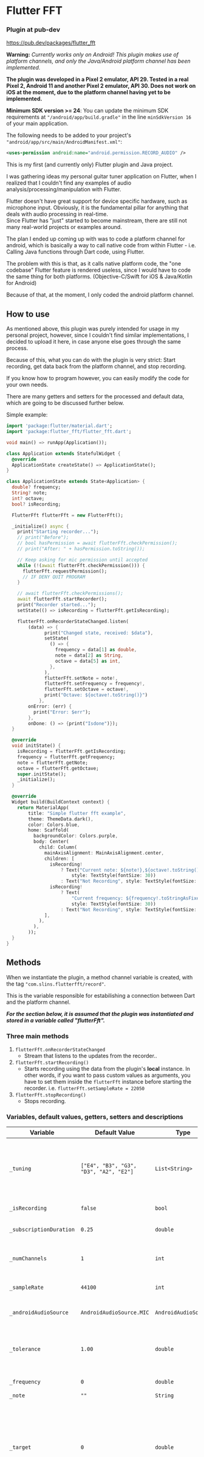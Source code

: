 # Flutter FFT

### Plugin at pub-dev
<https://pub.dev/packages/flutter_fft>

**Warning:** *Currently works only on Android! This plugin makes use of platform channels, and only the Java/Android platform channel has been implemented.*

**The plugin was developed in a Pixel 2 emulator, API 29. Tested in a real Pixel 2, Android 11 and another Pixel 2 emulator, API 30. Does not work on iOS at the moment, due to the platform channel having yet to be implemented.**

**Minimum SDK version >= 24**: You can update the minimum SDK requirements at `"/android/app/build.gradle"` in the line `minSdkVersion 16` of your main application.

The following needs to be added to your project's `"android/app/src/main/AndroidManifest.xml"`:

```xml
<uses-permission android:name="android.permission.RECORD_AUDIO" />
```

This is my first (and currently only) Flutter plugin and Java project.

I was gathering ideas my personal guitar tuner application on Flutter, when I realized that I couldn't find any examples of audio analysis/processing/manipulation with Flutter.

Flutter doesn't have great support for device specific hardware, such as microphone input. Obviously, it is the fundamental pillar for anything that deals with audio processing in real-time.  
Since Flutter has "just" started to become mainstream, there are still not many real-world projects or examples around.

The plan I ended up coming up with was to code a platform channel for android, which is basically a way to call native code from within Flutter - i.e. Calling Java functions through Dart code, using Flutter.

The problem with this is that, as it calls native platform code, the "one codebase" Flutter feature is rendered useless, since I would have to code the same thing for both platforms. (Objective-C/Swift for iOS & Java/Kotlin for Android)

Because of that, at the moment, I only coded the android platform channel.

## How to use

As mentioned above, this plugin was purely intended for usage in my personal project, however, since I couldn't find similar implementations, I decided to upload it here, in case anyone else goes through the same process.

Because of this, what you can do with the plugin is very strict: Start recording, get data back from the platform channel, and stop recording.

If you know how to program however, you can easily modify the code for your own needs.

There are many getters and setters for the processed and default data, which are going to be discussed further below.

Simple example:

```dart
import 'package:flutter/material.dart';
import 'package:flutter_fft/flutter_fft.dart';

void main() => runApp(Application());

class Application extends StatefulWidget {
  @override
  ApplicationState createState() => ApplicationState();
}

class ApplicationState extends State<Application> {
  double? frequency;
  String? note;
  int? octave;
  bool? isRecording;

  FlutterFft flutterFft = new FlutterFft();

  _initialize() async {
    print("Starting recorder...");
    // print("Before");
    // bool hasPermission = await flutterFft.checkPermission();
    // print("After: " + hasPermission.toString());

    // Keep asking for mic permission until accepted
    while (!(await flutterFft.checkPermission())) {
      flutterFft.requestPermission();
      // IF DENY QUIT PROGRAM
    }

    // await flutterFft.checkPermissions();
    await flutterFft.startRecorder();
    print("Recorder started...");
    setState(() => isRecording = flutterFft.getIsRecording);

    flutterFft.onRecorderStateChanged.listen(
        (data) => {
              print("Changed state, received: $data"),
              setState(
                () => {
                  frequency = data[1] as double,
                  note = data[2] as String,
                  octave = data[5] as int,
                },
              ),
              flutterFft.setNote = note!,
              flutterFft.setFrequency = frequency!,
              flutterFft.setOctave = octave!,
              print("Octave: ${octave!.toString()}")
            },
        onError: (err) {
          print("Error: $err");
        },
        onDone: () => {print("Isdone")});
  }

  @override
  void initState() {
    isRecording = flutterFft.getIsRecording;
    frequency = flutterFft.getFrequency;
    note = flutterFft.getNote;
    octave = flutterFft.getOctave;
    super.initState();
    _initialize();
  }

  @override
  Widget build(BuildContext context) {
    return MaterialApp(
        title: "Simple flutter fft example",
        theme: ThemeData.dark(),
        color: Colors.blue,
        home: Scaffold(
          backgroundColor: Colors.purple,
          body: Center(
            child: Column(
              mainAxisAlignment: MainAxisAlignment.center,
              children: [
                isRecording!
                    ? Text("Current note: ${note!},${octave!.toString()}",
                        style: TextStyle(fontSize: 30))
                    : Text("Not Recording", style: TextStyle(fontSize: 35)),
                isRecording!
                    ? Text(
                        "Current frequency: ${frequency!.toStringAsFixed(2)}",
                        style: TextStyle(fontSize: 30))
                    : Text("Not Recording", style: TextStyle(fontSize: 35))
              ],
            ),
          ),
        ));
  }
}
```

## Methods

When we instantiate the plugin, a method channel variable is created, with the tag `"com.slins.flutterfft/record"`.

This is the variable responsible for estabilishing a connection between Dart and the platform channel.

***For the section below, it is assumed that the plugin was instantiated and stored in a variable called "flutterFft".***

### Three main methods

1. `flutterFft.onRecorderStateChanged`
   - Stream that listens to the updates from the recorder..  
2. `flutterFft.startRecording()`
   - Starts recording using the data from the plugin's **local** instance. In other words,  if you want to pass custom values as arguments, you have to set them inside the `flutterFft` instance before starting the recorder. i.e. `flutterFft.setSampleRate = 22050`
3. `flutterFft.stopRecording()`
   - Stops recording.

### Variables, default values, getters, setters and descriptions

| Variable                | Default Value                          | Type                 | Getter                               | Setter                               | Description                                                                                                                                                                                                                                                               |
| ----------------------- | -------------------------------------- | -------------------- | ------------------------------------ | ------------------------------------ | ------------------------------------------------------------------------------------------------------------------------------------------------------------------------------------------------------------------------------------------------------------------------- |
| `_tuning`               | `["E4", "B3", "G3", "D3", "A2", "E2"]` | `List<String>`       | `flutterFft.getTuning`               | `flutterFft.setTuning`               | Controller for the tuning target. Format: `["E4", "B3", "G3", "D3", "A2", "E2"]` (The detected frequency is compared to these values in order to resolve the detection data.)                                                                                             |
| `_isRecording`          | `false`                                | `bool`               | `flutterFft.getIsRecording`          | `flutterFft.setIsRecording`          | Controller for the recorder state.                                                                                                                                                                                                                                        |
| `_subscriptionDuration` | `0.25`                                 | `double`             | `flutterFft.getSubscriptionDuration` | `flutterFft.setSubscriptionDuration` | Controller for the interval between platform channel function calls.                                                                                                                                                                                                      |
| `_numChannels`          | `1`                                    | `int`                | `flutterFft.getNumChannels`          | `flutterFft.setNumChannels`          | Controller for the number of channels that gets passed to the pitch detector.                                                                                                                                                                                             |
| `_sampleRate`           | `44100`                                | `int`                | `flutterFft.getSampleRate`           | `flutterFft.setSampleRate`           | Controller for the sample rate that gets passed to the pitch detector.                                                                                                                                                                                                    |
| `_androidAudioSource`   | `AndroidAudioSource.MIC`               | `AndroidAudioSource` | `flutterFft.getAndroidAudioSource`   | `flutterFft.setAndroidAudioSource`   | Controller for the audio source. (Microphone, etc.)                                                                                                                                                                                                                       |
| `_tolerance`            | `1.00`                                 | `double`             | `flutterFft.getTolerance`            | `flutterFft.setTolerance`            | Controller for the tolerance. (How far apart can the current frequency from the target frequency in order to be considered on pitch)                                                                                                                                      |
| `_frequency`            | `0`                                    | `double`             | `flutterFft.getFrequency`            | `flutterFft.setFrequency`            | Controller for the frequency.                                                                                                                                                                                                                                             |
| `_note`                 | `""`                                   | `String`             | `flutterFft.getNote`                 | `flutterFft.setNote`                 | Controller for the note                                                                                                                                                                                                                                                   |
| `_target`               | `0`                                    | `double`             | `flutterFft.getTarget`               | `flutterFft.setTarget`               | Controller for the target frequency. (Based on the current selected tuning, calculate the nearest frequency in tune to be considered as the target, i.e: `IF currentNote == A && A.frequency.distanceToB IS SmallestTargetDistance -> _target = A.frequency.distanceToB`) |
| `_distance`             | `0`                                    | `double`             | `flutterFft.getDistance`             | `flutterFft.setDistance`             | Controller for the distance between the current frequency and the target frequency.                                                                                                                                                                                       |
| `_octave`               | `0`                                    | `int`                | `flutterFft.getOctave`               | `flutterFft.setOctave`               | Controller for the detected octave.                                                                                                                                                                                                                                       |
| `_nearestNote`          | `""`                                   | `String`             | `flutterFft.getNearestNote`          | `flutterFft.setNearestNote`          | Controller for nearest note. (Based on the current note)                                                                                                                                                                                                                  |
| `_nearestTarget`        | `0`                                    | `double`             | `flutterFft.getNearestTarget`        | `flutterFft.setNearestTarget`        | Controller for nearest target. (Second smallest distance, as the smallest distance is already `_target`)                                                                                                                                                                  |
| `_nearestDistance`      | `0`                                    | `double`             | `flutterFft.getNearestDistance`      | `flutterFft.setNearestDistance`      | Controller for nearest distance. (Second smallest distance)                                                                                                                                                                                                               |
| `_nearestOctave`        | `0`                                    | `int`                | `flutterFft.getNearestOctave`        | `flutterFft.setNearestOctave`        | Controller for nearest octave. (Based on the "nearest" data)                                                                                                                                                                                                              |
| `_isOnPitch`            | `false`                                | `bool`               | `flutterFft.getIsOnPitch`            | `flutterFft.setIsOnPitch`            | Controller for the pitch                                                                                                                                                                                                                                                  |

### Todo

- iOS version;
- Separate call handling logic;
- Improve performance, by rewriting code and/or writing native flutter/dart pitch detection;
- Improve accuracy/outliers, some frequencies are way off;
- Improve asking for permission when first running the app, when there's no permanent permission given by the user, and quit when it's denied. (crashes when user denies prompt)
